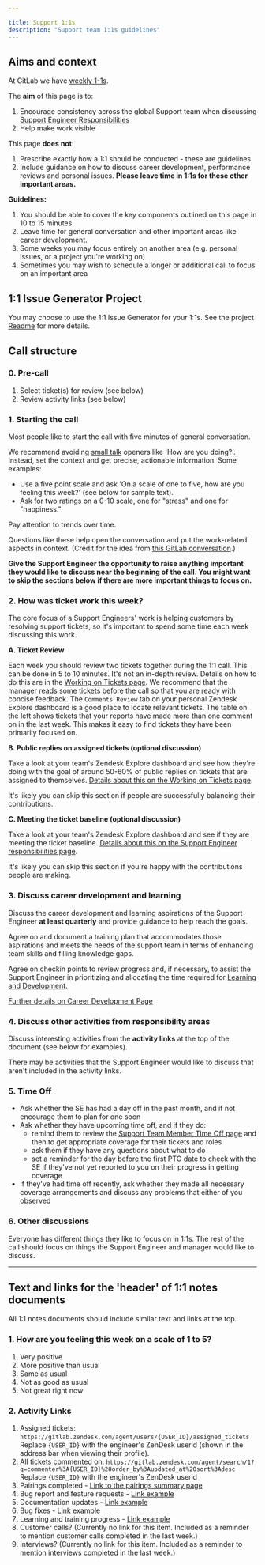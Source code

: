 ```yaml
---

title: Support 1:1s
description: "Support team 1:1s guidelines"
---
```


## Aims and context

At GitLab we have [weekly 1-1s](/handbook/leadership/1-1/).

The **aim** of this page is to:

1. Encourage consistency across the global Support team when discussing [Support Engineer Responsibilities](/handbook/support/support-engineer-responsibilities)
1. Help make work visible

This page **does not**:

1. Prescribe exactly how a 1:1 should be conducted - these are guidelines
1. Include guidance on how to discuss career development, performance reviews and personal issues. **Please leave time in 1:1s for these other important areas.**

**Guidelines:**

1. You should be able to cover the key components outlined on this page in 10 to 15 minutes.
1. Leave time for general conversation and other important areas like career development.
1. Some weeks you may focus entirely on another area (e.g. personal issues, or a project you're working on)
1. Sometimes you may wish to schedule a longer or additional call to focus on an important area

## 1:1 Issue Generator Project

You may choose to use the 1:1 Issue Generator for your 1:1s.  See the project [Readme](https://gitlab.com/gitlab-com/support/toolbox/1-1-issue-generator/-/blob/master/README.md) for more details.

## Call structure

### 0. Pre-call

1. Select ticket(s) for review (see below)
1. Review activity links (see below)

### 1. Starting the call

Most people like to start the call with five minutes of general conversation.

We recommend avoiding [small talk](https://en.wikipedia.org/wiki/Small_talk) openers like 'How are you doing?'. Instead, set the context and get precise, actionable information. Some examples:

- Use a five point scale and ask 'On a scale of one to five, how are you feeling this week?' (see below for sample text).
- Ask for two ratings on a 0-10 scale, one for "stress" and one for "happiness."

Pay attention to trends over time.

Questions like these help open the conversation and put the work-related aspects in context. (Credit for the idea from [this GitLab conversation](https://twitter.com/gitlab/status/1244728191069171716).)

**Give the Support Engineer the opportunity to raise anything important they would like to discuss near the beginning of the call. You might want to skip the sections below if there are more important things to focus on.**

### 2. How was ticket work this week?

The core focus of a Support Engineers' work is helping customers by resolving support tickets, so it's important to spend some time each week discussing this work.

**A. Ticket Review**

Each week you should review two tickets together during the 1:1 call. This can be done in 5 to 10 minutes. It's not an in-depth review. Details on how to do this are in the [Working on Tickets page](/handbook/support/workflows/working-on-tickets#1-weekly-ticket-review). We recommend that the manager reads some tickets before the call so that you are ready with concise feedback. The `Comments Review` tab on your personal Zendesk Explore dashboard is a good place to locate relevant tickets. The table on the left shows tickets that your reports have made more than one comment on in the last week. This makes it easy to find tickets they have been primarily focused on.

**B. Public replies on assigned tickets (optional discussion)**

Take a look at your team's Zendesk Explore dashboard and see how they're doing with the goal of around 50-60% of public replies on tickets that are assigned to themselves. [Details about this on the Working on Tickets page](/handbook/support/workflows/working-on-tickets#2-public-replies-on-your-assigned-tickets).

It's likely you can skip this section if people are successfully balancing their contributions.

**C. Meeting the ticket baseline (optional discussion)**

Take a look at your team's Zendesk Explore dashboard and see if they are meeting the ticket baseline. [Details about this on the Support Engineer responsibilities page](/handbook/support/support-engineer-responsibilities#ticket-baseline).

It's likely you can skip this section if you're happy with the contributions people are making.

### 3. Discuss career development and learning

Discuss the career development and learning aspirations of the Support Engineer **at least quarterly** and provide guidance to help reach the goals.

Agree on and document a training plan that accommodates those aspirations and meets the needs of the support team in terms of enhancing team skills and filling knowledge gaps.

Agree on checkin points to review progress and, if necessary, to assist the Support Engineer in prioritizing and allocating the time required for [Learning and Development](/handbook/people-group/learning-and-development/).

[Further details on Career Development Page](/handbook/people-group/learning-and-development/career-development/#recomendations-for-managers-to-support-the-learning-of-team-members)

### 4. Discuss other activities from responsibility areas

Discuss interesting activities from the **activity links** at the top of the document (see below for examples).

There may be activities that the Support Engineer would like to discuss that aren't included in the activity links.

### 5. Time Off

- Ask whether the SE has had a day off in the past month, and if not encourage them to plan for one soon
- Ask whether they have upcoming time off, and if they do:
  - remind them to review the [Support Team Member Time Off page](/handbook/support/support-time-off) and then to get appropriate coverage for their tickets and roles
  - ask them if they have any questions about what to do
  - set a reminder for the day before the first PTO date to check with the SE if they've not yet reported to you on their progress in getting coverage
- If they've had time off recently, ask whether they made all necessary coverage arrangements and discuss any problems that either of you observed

### 6. Other discussions

Everyone has different things they like to focus on in 1:1s. The rest of the call should focus on things the Support Engineer and manager would like to discuss.

---

## Text and links for the 'header' of 1:1 notes documents

All 1:1 notes documents should include similar text and links at the top.

### 1. How are you feeling this week on a scale of 1 to 5?

1. Very positive
1. More positive than usual
1. Same as usual
1. Not as good as usual
1. Not great right now

### 2. Activity Links

1. Assigned tickets: `https://gitlab.zendesk.com/agent/users/{USER_ID}/assigned_tickets` Replace `{USER_ID}` with the engineer's ZenDesk userid (shown in the address bar when viewing their profile).
1. All tickets commented on: `https://gitlab.zendesk.com/agent/search/1?q=commenter%3A{USER_ID}%20order_by%3Aupdated_at%20sort%3Adesc` Replace `{USER_ID}` with the engineer's ZenDesk userid
1. Pairings completed - [Link to the pairings summary page](https://gitlab-com.gitlab.io/support/support-pairing/)
1. Bug report and feature requests - [Link example](/handbook/support/support-engineer-responsibilities#6-create-and-update-issues-for-bugs-and-feature-requests-weekly)
1. Documentation updates - [Link example](/handbook/support/support-engineer-responsibilities#7-improve-documentation-and-publicly-share-knowledge-weekly)
1. Bug fixes - [Link example](/handbook/support/support-engineer-responsibilities#8-fix-gitlab-bugs-and-create-features-occasionally)
1. Learning and training progress - [Link example](/handbook/support/support-engineer-responsibilities#11-develop-your-skills-through-learning-and-training-weekly)
1. Customer calls? (Currently no link for this item. Included as a reminder to mention customer calls completed in the last week.)
1. Interviews? (Currently no link for this item. Included as a reminder to mention interviews completed in the last week.)
